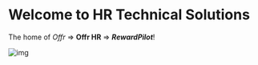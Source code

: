 # Welcome to HR Technical Solutions

The home of *Offr* => **Offr HR** => ***RewardPilot***!

![img](https://strava.offr.be/assets/OFFR_Logotype-animated.gif)

